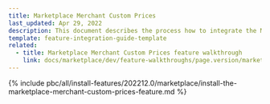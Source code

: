 ```yaml
---
title: Marketplace Merchant Custom Prices
last_updated: Apr 29, 2022
description: This document describes the process how to integrate the Marketplace Merchant Custom Prices into the Spryker Merchant Portal.
template: feature-integration-guide-template
related:
  - title: Marketplace Merchant Custom Prices feature walkthrough
    link: docs/marketplace/dev/feature-walkthroughs/page.version/marketplace-merchant-custom-prices-feature-walkthrough.html
---
```


{% include pbc/all/install-features/202212.0/marketplace/install-the-marketplace-merchant-custom-prices-feature.md %} <!-- To edit, see /_includes/pbc/all/install-features/202212.0/marketplace/install-the-marketplace-merchant-custom-prices-feature.md -->

